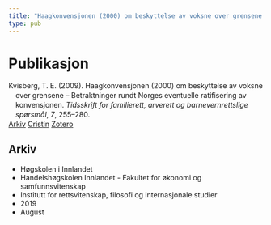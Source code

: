 ```yaml
---
title: "Haagkonvensjonen (2000) om beskyttelse av voksne over grensene – Betraktninger rundt Norges eventuelle ratifisering av konvensjonen"
type: pub
---
```

<h1>Publikasjon</h1>
<article id="csl-bib-container-HUYCEYV3" class="csl-bib-container">
  <div class="csl-bib-body" style="line-height: 1.35; padding-left: 1em; text-indent:-1em;">
  <div class="csl-entry">Kvisberg, T. E. (2009). Haagkonvensjonen (2000) om beskyttelse av voksne over grensene &#x2013; Betraktninger rundt Norges eventuelle ratifisering av konvensjonen. <i>Tidsskrift for familierett, arverett og barnevernrettslige sp&#xF8;rsm&#xE5;l</i>, <i>7</i>, 255&#x2013;280.</div>
</div>
  <div class="csl-bib-buttons">
    <a href="#taxonomy-article-HUYCEYV3" class="csl-bib-button">Arkiv</a>
    <a href="https://app.cristin.no/results/show.jsf?id=1718484" alt="Cristin URL" class="csl-bib-button">Cristin</a>
    <a href="http://zotero.org/groups/5022929/items/HUYCEYV3" alt="Zotero URL" class="csl-bib-button">Zotero</a>
  </div>
  <div id="csl-bib-meta-container-HUYCEYV3"></div>
</article>
<div id="csl-bib-meta-HUYCEYV3" class="csl-bib-meta">
  <article id="taxonomy-article-HUYCEYV3" class="taxonomy-article">
    <h1>Arkiv</h1>
    <ul>
      <li>Høgskolen i Innlandet</li>
      <li>Handelshøgskolen Innlandet - Fakultet for økonomi og samfunnsvitenskap</li>
      <li>Institutt for rettsvitenskap, filosofi og internasjonale studier</li>
      <li>2019</li>
      <li>August</li>
    </ul>
  </article>
</div>
